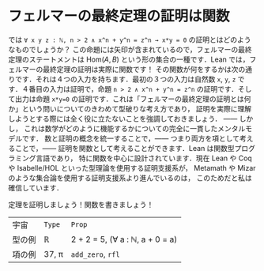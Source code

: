 <!-- # The proof of Fermat’s Last Theorem is a function -->
# フェルマーの最終定理の証明は関数

<!-- So what does a proof of `∀ x y z : ℕ, n > 2 ∧ x^n + y^n = z^n → x*y = 0` look like? Well, there is an arrow involved in that Proposition, so the statement of Fermat’s Last Theorem is some kind of set of the form $\mathrm{Hom}(A,B)$, which means that in Lean, a proof of Fermat’s Last Theorem is actually a function! And here is what that function does. It has four inputs. The first three inputs are natural numbers `x`, `y` and `z`. The fourth input is a proof: it is a proof of the Proposition `n > 2 ∧ x^n + y^n = z^n`. And the output of this function is a proof of the Proposition `x*y = 0`. This is quite an unconventional way to think about what the proof of Fermat’s Last Theorem is, and let me stress that it does not help at all with actually trying to understand the proof — but it is a completely consistent mental model for how mathematics works. Unifying the concept of a number and a proof — thinking of them both as terms — enables you to think of proofs as functions. Lean is a functional programming language, and in particular it is designed with functions at its heart. This, I believe, is why theorem provers such as Lean, Coq and Isabelle/HOL, which use type theory, are now moving ahead of provers such as Metamath and Mizar, which use set theory. -->

では `∀ x y z : ℕ, n > 2 ∧ x^n + y^n = z^n → x*y = 0` の証明とはどのようなものでしょうか？
この命題には矢印が含まれているので，フェルマーの最終定理のステートメントは $\mathrm{Hom}(A,B)$
という形の集合の一種です．Lean では，フェルマーの最終定理の証明は実際に関数です！
その関数が何をするかは次の通りです．それは４つの入力を持ちます．最初の３つの入力は自然数 `x`, `y`, `z`
です．４番目の入力は証明で，命題 `n > 2 ∧ x^n + y^n = z^n` の証明です．そして出力は命題 `x*y=0`
の証明です．これは「フェルマーの最終定理の証明とは何か」という問いについてのきわめて型破りな考え方であり，
証明を実際に理解しようとする際には全く役に立たないことを強調しておきましょう． ―― しかし，
これは数学がどのように機能するかについての完全に一貫したメンタルモデルです．
数と証明の概念を統一することで，―― つまり両方を項として考えることで，――
証明を関数として考えることができます．Lean は関数型プログラミング言語であり，
特に関数を中心に設計されています．現在 Lean や Coq や Isabelle/HOL といった型理論を使用する証明支援系が，
Metamath や Mizar のような集合論を使用する証明支援系より進んでいるのは，
このためだと私は確信しています．

<!-- Prove a theorem! Write a function! -->

定理を証明しましょう！関数を書きましょう！

|        |        |                                 |
| :----- | :----- | :------------------------------ |
| 宇宙   | `Type` | `Prop`                          |
| 型の例 | ℝ      | 2 + 2 = 5, (∀ a : ℕ, a + 0 = a) |
| 項の例 | 37, π  | `add_zero`, `rfl`               |

<!-- Cheat sheet -->